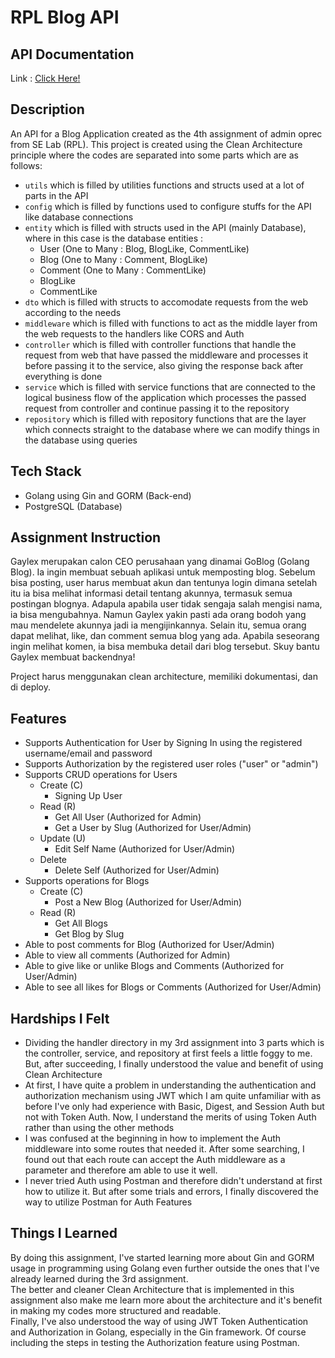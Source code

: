 # RPL Blog API

## API Documentation
Link : [Click Here!](https://documenter.getpostman.com/view/25087235/2s93JtPiS7)

## Description
An API for a Blog Application created as the 4th assignment of admin oprec from SE Lab (RPL). This project is created using the Clean Architecture principle where the codes are separated into some parts which are as follows:
- `utils` which is filled by utilities functions and structs used at a lot of parts in the API
- `config` which is filled by functions used to configure stuffs for the API like database connections
- `entity` which is filled with structs used in the API (mainly Database), where in this case is the database entities :
    - User (One to Many : Blog, BlogLike, CommentLike)
    - Blog (One to Many : Comment, BlogLike)
    - Comment (One to Many : CommentLike)
    - BlogLike
    - CommentLike
- `dto` which is filled with structs to accomodate requests from the web according to the needs
- `middleware` which is filled with functions to act as the middle layer from the web requests to the handlers like CORS and Auth
- `controller` which is filled with controller functions that handle the request from web that have passed the middleware and processes it before passing it to the service, also giving the response back after everything is done
-  `service` which is filled with service functions that are connected to the logical business flow of the application which processes the passed request from controller and continue passing it to the repository
- `repository` which is filled with repository functions that are the layer which connects straight to the database where we can modify things in the database using queries

## Tech Stack
- Golang using Gin and GORM (Back-end)
- PostgreSQL (Database)

## Assignment Instruction
Gaylex merupakan calon CEO perusahaan yang dinamai GoBlog (Golang Blog). Ia ingin membuat sebuah aplikasi untuk memposting blog. Sebelum bisa posting, user harus membuat akun dan tentunya login dimana setelah itu ia bisa melihat informasi detail tentang akunnya, termasuk semua postingan blognya. Adapula apabila user tidak sengaja salah mengisi nama, ia bisa mengubahnya. Namun Gaylex yakin pasti ada orang bodoh yang mau mendelete akunnya jadi ia mengijinkannya. Selain itu, semua orang dapat melihat, like, dan comment semua blog yang ada. Apabila seseorang ingin melihat komen, ia bisa membuka detail dari blog tersebut. Skuy bantu Gaylex membuat backendnya!

Project harus menggunakan clean architecture, memiliki dokumentasi, dan di deploy.

## Features
- Supports Authentication for User by Signing In using the registered username/email and password
- Supports Authorization by the registered user roles ("user" or "admin")
- Supports CRUD operations for Users
    - Create (C)
        - Signing Up User
    - Read (R)
        - Get All User (Authorized for Admin)
        - Get a User by Slug (Authorized for User/Admin)
    - Update (U)
        - Edit Self Name (Authorized for User/Admin)
    - Delete
        - Delete Self (Authorized for User/Admin)
- Supports operations for Blogs
    - Create (C)
        - Post a New Blog (Authorized for User/Admin)
    - Read (R)
        - Get All Blogs
        - Get Blog by Slug
- Able to post comments for Blog (Authorized for User/Admin)
- Able to view all comments (Authorized for Admin)
- Able to give like or unlike Blogs and Comments (Authorized for User/Admin)
- Able to see all likes for Blogs or Comments (Authorized for User/Admin)

## Hardships I Felt
- Dividing the handler directory in my 3rd assignment into 3 parts which is the controller, service, and repository at first feels a little foggy to me. But, after succeeding, I finally understood the value and benefit of using Clean Architecture
- At first, I have quite a problem in understanding the authentication and authorization mechanism using JWT which I am quite unfamiliar with as before I've only had experience with Basic, Digest, and Session Auth but not with Token Auth. Now, I understand the merits of using Token Auth rather than using the other methods
- I was confused at the beginning in how to implement the Auth middleware into some routes that needed it. After some searching, I found out that each route can accept the Auth middleware as a parameter and therefore am able to use it well.
- I never tried Auth using Postman and therefore didn't understand at first how to utilize it. But after some trials and errors, I finally discovered the way to utilize Postman for Auth Features

## Things I Learned
By doing this assignment, I've started learning more about Gin and GORM usage in programming using Golang even further outside the ones that I've already learned during the 3rd assignment.
<br>
The better and cleaner Clean Architecture that is implemented in this assignment also make me learn more about the architecture and it's benefit in making my codes more structured and readable.
<br>
Finally, I've also understood the way of using JWT Token Authentication and Authorization in Golang, especially in the Gin framework. Of course including the steps in testing the Authorization feature using Postman.

